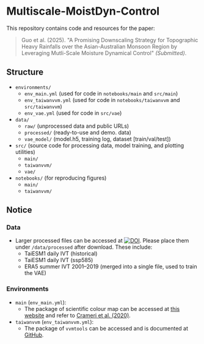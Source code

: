 # Multiscale-MoistDyn-Control

This repository contains code and resources for the paper:

> Guo et al. (2025). "A Promising Downscaling Strategy for Topographic Heavy Rainfalls over the Asian-Australian Monsoon Region by Leveraging Mutli-Scale Moisture Dynamical Control" *(Submitted)*.

## Structure
- `environments/`  
  - `env_main.yml`      (used for code in `notebooks/main` and `src/main`)  
  - `env_taiwanvvm.yml` (used for code in `notebooks/taiwanvvm` and `src/taiwanvvm`)  
  - `env_vae.yml`       (used for code in `src/vae`)  
- `data/`  
  - `raw/`              (unprocessed data and public URLs)  
  - `processed/`        (ready-to-use and demo. data)  
  - `vae_model/`        (model.h5, training log, dataset [train/val/test])  
- `src/`                (source code for processing data, model training, and plotting utilities)  
  - `main/`  
  - `taiwanvvm/`  
  - `vae/`   
- `notebooks/`          (for reproducing figures)  
  - `main/`  
  - `taiwanvvm/` 
## Notice
### Data
- Larger processed files can be accessed at [![DOI](https://zenodo.org/badge/DOI/10.5281/zenodo.17199183.svg)](https://doi.org/10.5281/zenodo.17199183). Please place them under `/data/processed` after download. These include:
  - TaiESM1 daily IVT (historical)
  - TaiESM1 daily IVT (ssp585)
  - ERA5 summer IVT 2001–2019 (merged into a single file, used to train the VAE) 
### Environments
- `main` (`env_main.yml`):
  - The package of scientific colour map can be accessed at [this website](https://www.fabiocrameri.ch/colourmaps/) and refer to [Crameri et al. (2020)](https://www.nature.com/articles/s41467-020-19160-7).
- `taiwanvvm` (`env_taiwanvvm.yml`):
  - The package of `vvmtools` can be accessed and is documented at [GitHub](https://github.com/Aaron-Hsieh-0129/VVMTools).
